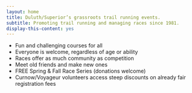 ```yaml
---
layout: home
title: Duluth/Superior’s grassroots trail running events.
subtitle: Promoting trail running and managing races since 1981.  
display-this-content: yes
---
```

* Fun and challenging courses for all
* Everyone is welcome, regardless of age or ability
* Races offer as much community as competition
* Meet old friends and make new ones
* FREE Spring & Fall Race Series (donations welcome)
* Curnow/Voyageur volunteers access steep discounts on already fair registration fees
